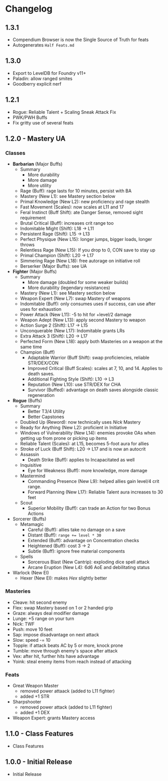 # Changelog

## 1.3.1

- Compendium Browser is now the Single Source of Truth for feats
- Autogenerates `Half Feats.md`

## 1.3.0

- Export to LevelDB for Foundry v11+
- Paladin: allow ranged smites
- Goodberry explicit nerf

## 1.2.1

- Rogue: Reliable Talent + Scaling Sneak Attack Fix
- PWK/PWH Buffs
- Fix gritty use of several feats

## 1.2.0 - Mastery UA

### Classes

- **Barbarian** (Major Buffs)
    - Summary
        - More durability
        - More damage
        - More utility
    - Rage (Buff): rage lasts for 10 minutes, persist with BA
    - Mastery (New L1): see Mastery section below
    - Primal Knowledge (New L2): new proficiency and rage stealth
    - Fast Movement (Scales): now scales at L11 and 17
    - Feral Instinct (Buff Shift): ate Danger Sense, removed sight requirement
    - Brutal Critical (Buff): increases crit range too
    - Indomitable Might (Shift): L18 -> L11
    - Persistent Rage (Shift): L15 -> L13
    - Perfect Physique (New L15): longer jumps, bigger loads, longer throws
    - Relentless Rage (New L15): If you drop to 0, CON save to stay up
    - Primal Champion (Shift): L20 -> L17
    - Simmering Rage (New L18): free autorage on initiative roll
    - Berserker (Major Buffs): see UA
- **Fighter** (Major Buffs)
    - Summary
        - More damage (doubled for some weaker builds)
        - More durability (legendary resistances)
    - Mastery (New L1): see Mastery section below
    - Weapon Expert (New L7): swap Mastery of weapons
    - Indomitable (Buff): only consumes uses if success, can use after uses for exhaustion
    - Power Attack (New L11): -5 to hit for +level/2 damage
    - Weapon Adept (New L13): apply second Mastery to weapon
    - Action Surge 2 (Shift): L17 -> L15
    - Unconquerable (New L17): Indomitable grants LRs
    - Extra Attack 3 (Shift): L20 -> L17
    - Perfected Form (New L18): apply both Masteries on a weapon at the same time
    - Champion (Buff)
        - Adaptable Warrior (Buff Shift): swap proficiencies, reliable STR/DEX/CON
        - Improved Critical (Buff Scales): scales at 7, 10, and 14. Applies to death saves.
        - Additional Fighting Style (Shift): L10 -> L3
        - Reputation (New L10): use STR/DEX for CHA
        - Survivor (Buffed): advantage on death saves alongside classic regeneration
- **Rogue** (Buffs)
    - Summary
        - Better T3/4 Utility
        - Better Capstones
    - Doubled Up (Reword): now technically uses _Nick_ Mastery
    - Ready for Anything (New L2): proficient in Initiative
    - Windows of Vulnerability (New L14): enemies provoke OAs when getting up from prone or picking up items
    - Reliable Talent (Scales): at L15, becomes 5-foot aura for allies
    - Stroke of Luck (Buff Shift): L20 -> L17 and is now an autocrit
    - Assassin
        - Death Strike (Buff): applies to Incapacitated as well
    - Inquisitive
        - Eye for Weakness (Buff): more knowledge, more damage
    - Mastermind
        - Commanding Presence (New L9): helped allies gain level/4 crit range.
        - Forward Planning (New L17): Reliable Talent aura increases to 30 feet
    - Scout
        - Superior Mobility (Buff): can trade an Action for two Bonus Actions
- Sorcerer (Buffs)
    - Metamagic
        - Careful (Buff): allies take no damage on a save
        - Distant (Buff): `range += level * 30`
        - Extended (Buff): advantage on Concentration checks
        - Heightened (Buff): cost 3 -> 2
        - Subtle (Buff): ignore free material components
    - Spells
        - Sorcerous Blast (New Cantrip): exploding dice spell attack
        - Arcane Eruption (New L4): 6d6 AoE and debilitating status
- Warlock (New EI)
    - Hexer (New EI): makes _Hex_ slightly better

### Masteries

- Cleave: hit second enemy
- Flex: swap Mastery based on 1 or 2 handed grip
- Graze: always deal modifier damage
- Lunge: +5 range on your turn
- Nick: TWF
- Push: move 10 feet
- Sap: impose disadvantage on next attack
- Slow: speed -= 10
- Topple: if attack beats AC by 5 or more, knock prone
- Tumble: move through enemy's space after attack
- Vex: after hit, further hits have advantage
- Yoink: steal enemy items from reach instead of attacking

### Feats

- Great Weapon Master
    - removed power attaack (added to L11 fighter)
    - added +1 STR
- Sharpshooter
    - removed power attack (added to L11 fighter)
    - added +1 DEX
- Weapon Expert: grants Mastery access

## 1.1.0 - Class Features

- Class Features

## 1.0.0 - Initial Release

- Initial Release